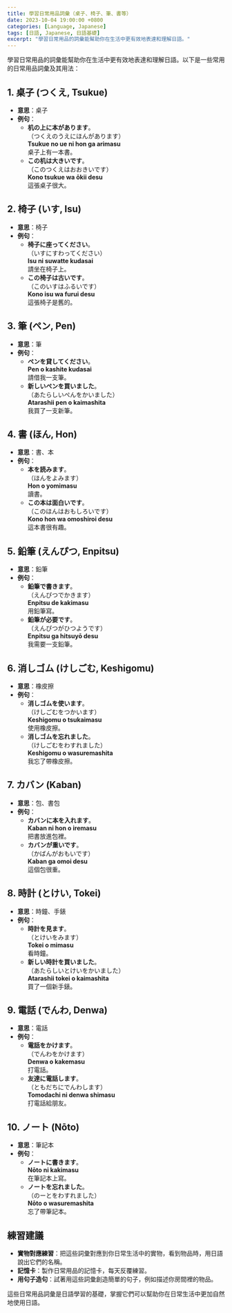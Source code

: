 ```yaml
---
title: 學習日常用品詞彙（桌子、椅子、筆、書等）
date: 2023-10-04 19:00:00 +0800
categories: [Language, Japanese]
tags: [日語, Japanese, 日語基礎] 
excerpt: "學習日常用品的詞彙能幫助你在生活中更有效地表達和理解日語。"
---
```


學習日常用品的詞彙能幫助你在生活中更有效地表達和理解日語。以下是一些常用的日常用品詞彙及其用法：

## **1. 桌子 (つくえ, Tsukue)**
- **意思**：桌子
- **例句**：
  - **机の上に本があります**。  
    （つくえのうえにほんがあります）  
    **Tsukue no ue ni hon ga arimasu**  
    桌子上有一本書。
  - **この机は大きいです**。  
    （このつくえはおおきいです）  
    **Kono tsukue wa ōkii desu**  
    這張桌子很大。

## **2. 椅子 (いす, Isu)**
- **意思**：椅子
- **例句**：
  - **椅子に座ってください**。  
    （いすにすわってください）  
    **Isu ni suwatte kudasai**  
    請坐在椅子上。
  - **この椅子は古いです**。  
    （このいすはふるいです）  
    **Kono isu wa furui desu**  
    這張椅子是舊的。

## **3. 筆 (ペン, Pen)**
- **意思**：筆
- **例句**：
  - **ペンを貸してください**。  
    **Pen o kashite kudasai**  
    請借我一支筆。
  - **新しいペンを買いました**。  
    （あたらしいぺんをかいました）  
    **Atarashii pen o kaimashita**  
    我買了一支新筆。

## **4. 書 (ほん, Hon)**
- **意思**：書、本
- **例句**：
  - **本を読みます**。  
    （ほんをよみます）  
    **Hon o yomimasu**  
    讀書。
  - **この本は面白いです**。  
    （このほんはおもしろいです）  
    **Kono hon wa omoshiroi desu**  
    這本書很有趣。

## **5. 鉛筆 (えんぴつ, Enpitsu)**
- **意思**：鉛筆
- **例句**：
  - **鉛筆で書きます**。  
    （えんぴつでかきます）  
    **Enpitsu de kakimasu**  
    用鉛筆寫。
  - **鉛筆が必要です**。  
    （えんぴつがひつようです）  
    **Enpitsu ga hitsuyō desu**  
    我需要一支鉛筆。

## **6. 消しゴム (けしごむ, Keshigomu)**
- **意思**：橡皮擦
- **例句**：
  - **消しゴムを使います**。  
    （けしごむをつかいます）  
    **Keshigomu o tsukaimasu**  
    使用橡皮擦。
  - **消しゴムを忘れました**。  
    （けしごむをわすれました）  
    **Keshigomu o wasuremashita**  
    我忘了帶橡皮擦。

## **7. カバン (Kaban)**
- **意思**：包、書包
- **例句**：
  - **カバンに本を入れます**。  
    **Kaban ni hon o iremasu**  
    把書放進包裡。
  - **カバンが重いです**。  
    （かばんがおもいです）  
    **Kaban ga omoi desu**  
    這個包很重。

## **8. 時計 (とけい, Tokei)**
- **意思**：時鐘、手錶
- **例句**：
  - **時計を見ます**。  
    （とけいをみます）  
    **Tokei o mimasu**  
    看時鐘。
  - **新しい時計を買いました**。  
    （あたらしいとけいをかいました）  
    **Atarashii tokei o kaimashita**  
    買了一個新手錶。

## **9. 電話 (でんわ, Denwa)**
- **意思**：電話
- **例句**：
  - **電話をかけます**。  
    （でんわをかけます）  
    **Denwa o kakemasu**  
    打電話。
  - **友達に電話します**。  
    （ともだちにでんわします）  
    **Tomodachi ni denwa shimasu**  
    打電話給朋友。

## **10. ノート (Nōto)**
- **意思**：筆記本
- **例句**：
  - **ノートに書きます**。  
    **Nōto ni kakimasu**  
    在筆記本上寫。
  - **ノートを忘れました**。  
    （のーとをわすれました）  
    **Nōto o wasuremashita**  
    忘了帶筆記本。

## **練習建議**
- **實物對應練習**：把這些詞彙對應到你日常生活中的實物，看到物品時，用日語說出它們的名稱。
- **記憶卡**：製作日常用品的記憶卡，每天反覆練習。
- **用句子造句**：試著用這些詞彙創造簡單的句子，例如描述你房間裡的物品。

這些日常用品詞彙是日語學習的基礎，掌握它們可以幫助你在日常生活中更加自然地使用日語。
